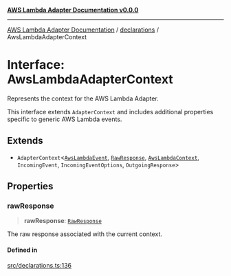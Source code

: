 [**AWS Lambda Adapter Documentation v0.0.0**](../../README.md)

***

[AWS Lambda Adapter Documentation](../../modules.md) / [declarations](../README.md) / AwsLambdaAdapterContext

# Interface: AwsLambdaAdapterContext

Represents the context for the AWS Lambda Adapter.

This interface extends `AdapterContext` and includes additional properties
specific to generic AWS Lambda events.

## Extends

- `AdapterContext`\<[`AwsLambdaEvent`](../type-aliases/AwsLambdaEvent.md), [`RawResponse`](../type-aliases/RawResponse.md), [`AwsLambdaContext`](../type-aliases/AwsLambdaContext.md), `IncomingEvent`, `IncomingEventOptions`, `OutgoingResponse`\>

## Properties

### rawResponse

> **rawResponse**: [`RawResponse`](../type-aliases/RawResponse.md)

The raw response associated with the current context.

#### Defined in

[src/declarations.ts:136](https://github.com/stonemjs/aws-middleware/blob/f8f28d71d5c0361fb5acf8a9a666be52d9e731c3/src/declarations.ts#L136)

